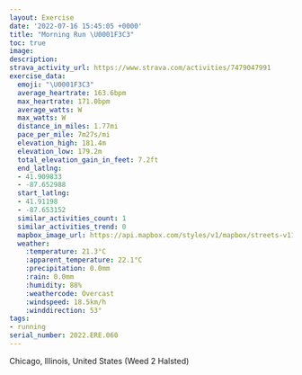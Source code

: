 ```yaml
---
layout: Exercise
date: '2022-07-16 15:45:05 +0000'
title: "Morning Run \U0001F3C3"
toc: true
image:
description:
strava_activity_url: https://www.strava.com/activities/7479047991
exercise_data:
  emoji: "\U0001F3C3"
  average_heartrate: 163.6bpm
  max_heartrate: 171.0bpm
  average_watts: W
  max_watts: W
  distance_in_miles: 1.77mi
  pace_per_mile: 7m27s/mi
  elevation_high: 181.4m
  elevation_low: 179.2m
  total_elevation_gain_in_feet: 7.2ft
  end_latlng:
  - 41.909833
  - -87.652988
  start_latlng:
  - 41.91198
  - -87.653152
  similar_activities_count: 1
  similar_activities_trend: 0
  mapbox_image_url: https://api.mapbox.com/styles/v1/mapbox/streets-v11/static/path-5+787af2-1.0(%7B%7Cx~Ffw~uOd%40LR_%40HCJD%5EATB%5EGv%40DXI%60%40HNAXBRM%5E%3F%60%40H%5ESL%40PCHSPIZY~%40g%40~BiBHANFTIf%40k%40~J%7DHTGBIPMZi%40LKLKTCj%40Uf%40i%40FO%3F%5BKcDDk%40%40wEG_D%40iAEk%40%3FcKCw%40SCiGFILIb%40gF%60IOHS%60%40GLCTBJRJf%40b%40Rd%40HJ%40%5CCr%40EZINDl%40AZHh%40K%60%40Dx%40Gh%40OJa%40%40a%40f%40UBOCUP%5BA%5Bs%40o%40%5Ca%40%40c%40Aa%40ISJMSQG%5D%3FQl%40KGI%3FIFm%40%60A%5BRU%3FKt%40MRK%40C%5CWl%40CjAJnAGf%40E%60AKf%40%3FPLv%40%40ZMfARnAEb%40%5C%60Bj%40%40%60%40G%7C%40%40%5CC),pin-s-s+e5b22e(-87.65316,41.91198),pin-s-f+89ae00(-87.65299000000005,41.90982999999998)/auto/800x800?access_token=pk.eyJ1Ijoiam9zaGJlY2ttYW4iLCJhIjoiY205eWR2aDd1MWZ6djJrbXc4a3M0bWZleiJ9.XiG9OWkNcZk2QzjJbxLB4A
  weather:
    :temperature: 21.3°C
    :apparent_temperature: 22.1°C
    :precipitation: 0.0mm
    :rain: 0.0mm
    :humidity: 88%
    :weathercode: Overcast
    :windspeed: 18.5km/h
    :winddirection: 53°
tags:
- running
serial_number: 2022.ERE.060
---
```

Chicago, Illinois, United States (Weed 2 Halsted)
